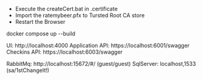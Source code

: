 - Execute the createCert.bat in .certificate
- Import the ratemybeer.pfx to Tursted Root CA store
- Restart the Browser

docker compose up --build

UI: http://localhost:4000
Application API: https://localhost:6001/swagger
Checkins API: https://localhost:6003/swagger

RabbitMq: http://localhost:15672/#/ (guest/guest)
SqlServer: localhost,1533 (sa/1stChangeIt!)
